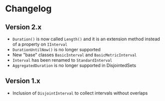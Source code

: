 # Changelog

## Version 2.x

- `Duration()` is now called `Length()` and it is an extension method instead of a property on `IInterval`
- `DurationUntilNow()` is no longer supported
- New "base" classes `BasicInterval` and `BasicMetricInterval`
- `Interval` has been renamed to `StandardInterval`
- `AggregatedDuration` is no longer supported in DisjointedSets

## Version 1.x

- Inclusion of `DisjointInterval` to collect intervals without overlaps